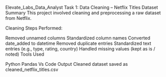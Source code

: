 Elevate_Labs_Data_Analyst
Task 1: Data Cleaning – Netflix Titles Dataset
Summary
This project involved cleaning and preprocessing a raw dataset from Netflix.

Cleaning Steps Performed:

Removed unnamed columns
Standardized column names
Converted date_added to datetime
Removed duplicate entries
Standardized text entries (e.g., type, rating, country)
Handled missing values (kept as is / noted)
Tools Used

Python
Pandas
Vs Code
Output Cleaned dataset saved as cleaned_netflix_titles.csv
